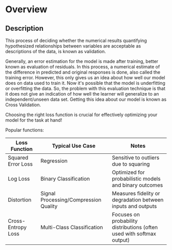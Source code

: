 # Overview

## Description

This process of deciding whether the numerical results quantifying hypothesized relationships between variables are acceptable as descriptions of the data, is known as validation.

Generally, an error estimation for the model is made after training, better known as evaluation of residuals.
In this process, a numerical estimate of the difference in predicted and original responses is done, also called the training error.
However, this only gives us an idea about how well our model does on data used to train it.
Now it's possible that the model is underfitting or overfitting the data.
So, the problem with this evaluation technique is that it does not give an indication of how well the learner will generalize to an independent/unseen data set.
Getting this idea about our model is known as Cross Validation.

Choosing the right loss function is crucial for effectively optimizing your model for the task at hand!

Popular functions:

| Loss Function      | Typical Use Case                      | Notes                                                                 |
|--------------------|---------------------------------------|-----------------------------------------------------------------------|
| Squared Error Loss | Regression                            | Sensitive to outliers due to squaring                                 |
| Log Loss           | Binary Classification                 | Optimized for probabilistic models and binary outcomes                |
| Distortion         | Signal Processing/Compression Quality | Measures fidelity or degradation between inputs and outputs           |
| Cross-Entropy Loss | Multi-Class Classification            | Focuses on probability distributions (often used with softmax output) |
